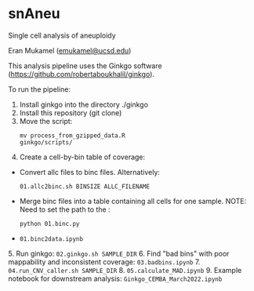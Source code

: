 # snAneu
Single cell analysis of aneuploidy

Eran Mukamel (emukamel@ucsd.edu)

This analysis pipeline uses the Ginkgo software (https://github.com/robertaboukhalil/ginkgo).

To run the pipeline:
1. Install ginkgo into the directory ./ginkgo
2. Install this repository (git clone)
3. Move the script: <p><code>mv process_from_gzipped_data.R ginkgo/scripts/</code></p>
4. Create a cell-by-bin table of coverage:
<ul>
  <li>Convert allc files to binc files. Alternatively: <p> <code>01.allc2binc.sh BINSIZE ALLC_FILENAME</code></p></li>
  <li> Merge binc files into a table containing all cells for one sample. NOTE: Need to set the path to the : <p><code>python 01.binc.py</code></p></li>
    <li><code>01.binc2data.ipynb</code></li>
</ul>  
5. Run ginkgo: <code>02.ginkgo.sh SAMPLE_DIR</code>
6. Find "bad bins" with poor mappability and inconsistent coverage: <code>03.badbins.ipynb</code>
7. <code>04.run_CNV_caller.sh SAMPLE_DIR</code>
8. <code>05.calculate_MAD.ipynb</code>
9. Example notebook for downstream analysis: <code>Ginkgo_CEMBA_March2022.ipynb</code>
    
